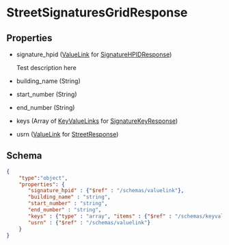 # StreetSignaturesGridResponse
## Properties
- signature_hpid ([ValueLink](ValueLink.md) for [SignatureHPIDResponse](SignatureHPIDResponse.md))

   Test description here
- building_name (String)

   
- start_number (String)

   
- end_number (String)

   
- keys (Array of [KeyValueLinks](KeyValueLink.md) for [SignatureKeyResponse](SignatureKeyResponse.md))

   
- usrn ([ValueLink](ValueLink.md) for [StreetResponse](StreetResponse.md))

   

## Schema
```json
{
    "type":"object",
    "properties": {
       "signature_hpid" : {"$ref" : "/schemas/valuelink"},
       "building_name" : "string",
       "start_number" : "string",
       "end_number" : "string",
       "keys" : {"type" : "array", "items" : {"$ref" : "/schemas/keyvaluelink"}},
       "usrn" : {"$ref" : "/schemas/valuelink"}
    }
}
```

